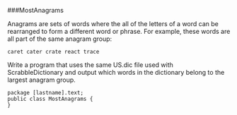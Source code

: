 ###MostAnagrams

Anagrams are sets of words where the all of the letters of a word can be rearranged to form a different word or phrase. For example, these words are all part of the same anagram group:

    caret cater crate react trace
    
Write a program that uses the same US.dic file used with ScrabbleDictionary and output which words in the dictionary belong to the largest anagram group.

    package [lastname].text;
    public class MostAnagrams {
    }

